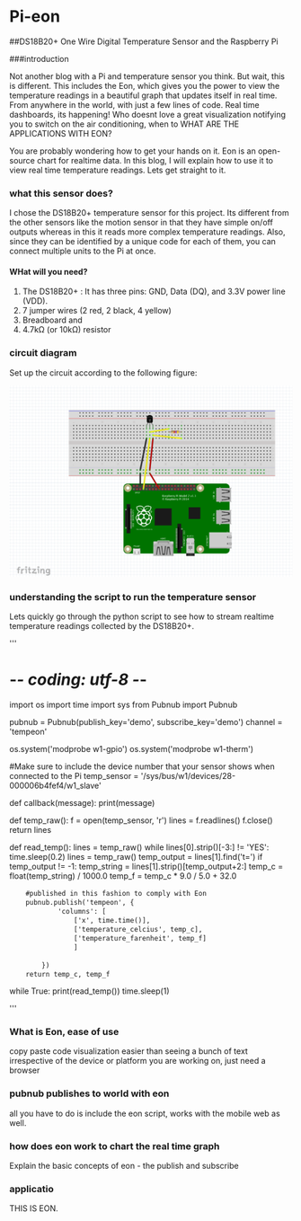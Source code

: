 # Pi-eon

##DS18B20+ One Wire Digital Temperature Sensor and the Raspberry Pi

###introduction

Not another blog with a Pi and temperature sensor you think. But wait, this is different. This includes the Eon, which gives you the power to view the temperature readings in a beautiful graph that updates itself in real time. From anywhere in the world, with just a few lines of code. Real time dashboards, its happening! Who doesnt love a great visualization notifying you to switch on the air conditioning, when to WHAT ARE THE APPLICATIONS WITH EON? 

You are probably wondering how to get your hands on it. Eon is an open-source chart for realtime data. In this blog, I will explain how to use it to view real time temperature readings.  Lets get straight to it.

### what this sensor does?

I chose the DS18B20+ temperature sensor for this project. Its different from the other sensors like the motion sensor in that they have simple on/off outputs whereas in this it reads more complex temperature readings. Also, since they can be identified by a unique code for each of them, you can connect multiple units to the Pi at once. 

#### WHat will you need?

1.  The DS18B20+ : It has three pins: GND, Data (DQ), and 3.3V power line (VDD). 
2.  7 jumper wires (2 red, 2 black, 4 yellow)
3.  Breadboard and 
4.  4.7kΩ (or 10kΩ) resistor


### circuit diagram

Set up the circuit according to the following figure: 

![image](images/circuit.png)

### understanding the script to run the temperature sensor

Lets quickly go through the python script to see how to stream realtime temperature readings collected by the DS18B20+. 


'''
# -*- coding: utf-8 -*-
import os
import time
import sys
from Pubnub import Pubnub

pubnub = Pubnub(publish_key='demo', subscribe_key='demo')
channel = 'tempeon'

os.system('modprobe w1-gpio')
os.system('modprobe w1-therm')

#Make sure to include the device number that your sensor shows when connected to the Pi
temp_sensor = '/sys/bus/w1/devices/28-000006b4fef4/w1_slave'

def callback(message):
    print(message)

def temp_raw():
    f = open(temp_sensor, 'r')
    lines = f.readlines()
    f.close()
    return lines

def read_temp():
    lines = temp_raw()
    while lines[0].strip()[-3:] != 'YES':
        time.sleep(0.2)
        lines = temp_raw()
    temp_output = lines[1].find('t=')
    if temp_output != -1:
        temp_string = lines[1].strip()[temp_output+2:]
        temp_c = float(temp_string) / 1000.0
        temp_f = temp_c * 9.0 / 5.0 + 32.0
        
        #published in this fashion to comply with Eon
        pubnub.publish('tempeon', {
                'columns': [
                    ['x', time.time()],
                    ['temperature_celcius', temp_c],
                    ['temperature_farenheit', temp_f]
                    ]
                
            })
        return temp_c, temp_f

while True:
    print(read_temp())
    time.sleep(1)

'''
### What is Eon, ease of use
copy paste code
visualization easier than seeing a bunch of text
irrespective of the device or platform you are working on, just need a browser


### pubnub publishes to world with eon
all you have to do is include the eon script, works with the mobile web as well. 

### how does eon work to chart the real time graph
Explain the basic concepts of eon - the publish and subscribe

### applicatio




THIS IS EON. 
